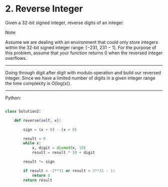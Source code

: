 # 2. Reverse Integer

Given a 32-bit signed integer, reverse digits of an integer.

Note:

Assume we are dealing with an environment that could only store integers within
the 32-bit signed integer range: [−231,  231 − 1]. For the purpose of this
problem, assume that your function returns 0 when the reversed integer
overflows.

---

Going through digit after digit with modulo operation and build our reversed
integer. Since we have a limited number of digits in a given integer range the
time complexity is O(log(x)).

---

Python:

```python

class Solution2:

    def reverse(self, x):

        sign = (x > 0) - (x < 0)

        result = 0
        while x:
            x, digit = divmod(x, 10)
            result = result * 10 + digit

        result *= sign

        if result < -2**31 or result > 2**31 - 1:
            return 0
        return result

```
